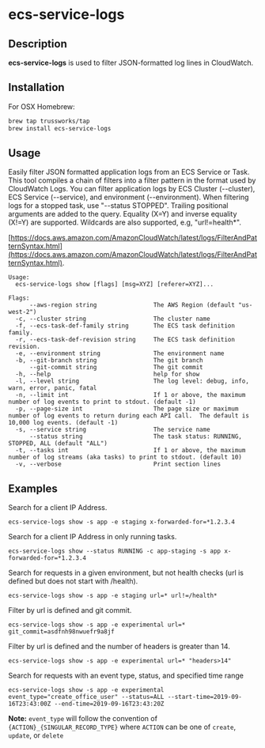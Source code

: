 # ecs-service-logs

## Description

**ecs-service-logs** is used to filter JSON-formatted log lines in CloudWatch.

## Installation

For OSX Homebrew:

```sh
brew tap trussworks/tap
brew install ecs-service-logs
```

## Usage

Easily filter JSON formatted application logs from an ECS Service or Task. This tool compiles a chain of filters into a filter pattern in the format used by CloudWatch Logs. You can filter application logs by ECS Cluster (--cluster), ECS Service (--service), and environment (--environment). When filtering logs for a stopped task, use "--status STOPPED". Trailing positional arguments are added to the query. Equality (X=Y) and inverse equality (X!=Y) are supported.  Wildcards are also supported, e.g, "url!=health*".

[https://docs.aws.amazon.com/AmazonCloudWatch/latest/logs/FilterAndPatternSyntax.html](https://docs.aws.amazon.com/AmazonCloudWatch/latest/logs/FilterAndPatternSyntax.html).

```shell
Usage:
  ecs-service-logs show [flags] [msg=XYZ] [referer=XYZ]...

Flags:
      --aws-region string                The AWS Region (default "us-west-2")
  -c, --cluster string                   The cluster name
  -f, --ecs-task-def-family string       The ECS task definition family.
  -r, --ecs-task-def-revision string     The ECS task definition revision.
  -e, --environment string               The environment name
  -b, --git-branch string                The git branch
      --git-commit string                The git commit
  -h, --help                             help for show
  -l, --level string                     The log level: debug, info, warn, error, panic, fatal
  -n, --limit int                        If 1 or above, the maximum number of log events to print to stdout. (default -1)
  -p, --page-size int                    The page size or maximum number of log events to return during each API call.  The default is 10,000 log events. (default -1)
  -s, --service string                   The service name
      --status string                    The task status: RUNNING, STOPPED, ALL (default "ALL")
  -t, --tasks int                        If 1 or above, the maximum number of log streams (aka tasks) to print to stdout. (default 10)
  -v, --verbose                          Print section lines
```

## Examples

Search for a client IP Address.

```shell
ecs-service-logs show -s app -e staging x-forwarded-for=*1.2.3.4
```

Search for a client IP Address in only running tasks.

```shell
ecs-service-logs show --status RUNNING -c app-staging -s app x-forwarded-for=*1.2.3.4
```

Search for requests in a given environment, but not health checks (url is defined but does not start with /health).

```shell
ecs-service-logs show -s app -e staging url=* url!=/health*
```

Filter by url is defined and git commit.

```shell
ecs-service-logs show -s app -e experimental url=* git_commit=asdfnh98nwuefr9a8jf
```

Filter by url is defined and the number of headers is greater than 14.

```shell
ecs-service-logs show -s app -e experimental url=* "headers>14"
```

Search for requests with an event type, status, and specified time range

```shell
ecs-service-logs show -s app -e experimental event_type="create_office_user" --status=ALL --start-time=2019-09-16T23:43:00Z --end-time=2019-09-16T23:43:20Z
```

**Note:** `event_type` will follow the convention of
`{ACTION}_{SINGULAR_RECORD_TYPE}` where `ACTION` can be one of `create`, `update`, or `delete`
